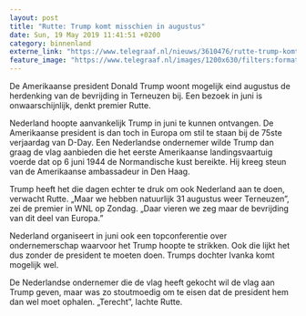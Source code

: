 ```yaml
---
layout: post
title: "Rutte: Trump komt misschien in augustus"
date: Sun, 19 May 2019 11:41:51 +0200
category: binnenland
externe_link: "https://www.telegraaf.nl/nieuws/3610476/rutte-trump-komt-misschien-in-augustus"
feature_image: "https://www.telegraaf.nl/images/1200x630/filters:format(jpeg):quality(80)/cdn-kiosk-api.telegraaf.nl/55fa2dd4-7a1b-11e9-88ef-02c309bc01c1.jpg"
---
```


<p class="intro">De Amerikaanse president Donald Trump woont mogelijk eind augustus de herdenking van de bevrijding in Terneuzen bij. Een bezoek in juni is onwaarschijnlijk, denkt premier Rutte.</p> <p>Nederland hoopte aanvankelijk Trump in juni te kunnen ontvangen. De Amerikaanse president is dan toch in Europa om stil te staan bij de 75ste verjaardag van D-Day. Een Nederlandse ondernemer wilde Trump dan graag de vlag aanbieden die het eerste Amerikaanse landingsvaartuig voerde dat op 6 juni 1944 de Normandische kust bereikte. Hij kreeg steun van de Amerikaanse ambassadeur in Den Haag.</p><p>Trump heeft het die dagen echter te druk om ook Nederland aan te doen, verwacht Rutte. „Maar we hebben natuurlijk 31 augustus weer Terneuzen”, zei de premier in WNL op Zondag. „Daar vieren we zeg maar de bevrijding van dit deel van Europa.”</p><p>Nederland organiseert in juni ook een topconferentie over ondernemerschap waarvoor het Trump hoopte te strikken. Ook die lijkt het dus zonder de president te moeten doen. Trumps dochter Ivanka komt mogelijk wel.</p><p>De Nederlandse ondernemer die de vlag heeft gekocht wil de vlag aan Trump geven, maar was zo stoutmoedig om te eisen dat de president hem dan wel moet ophalen. „Terecht”, lachte Rutte.</p>

